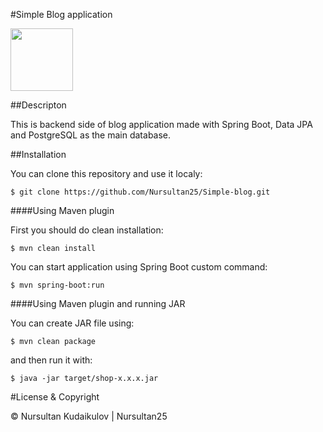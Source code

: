 #Simple Blog application

<img src="https://ichi.pro/assets/images/max/724/1*AbiX4LwtSNozoyfypcKvEg.png" width="100" height="100" />

##Descripton

This is backend side of blog application made with Spring Boot, Data JPA and PostgreSQL as the main database.

##Installation

You can clone this repository and use it localy:

    $ git clone https://github.com/Nursultan25/Simple-blog.git

####Using Maven plugin

First you should do clean installation:

    $ mvn clean install
You can start application using Spring Boot custom command:

    $ mvn spring-boot:run
####Using Maven plugin and running JAR

You can create JAR file using:

    $ mvn clean package
and then run it with:

    $ java -jar target/shop-x.x.x.jar

#License & Copyright

© Nursultan Kudaikulov | Nursultan25